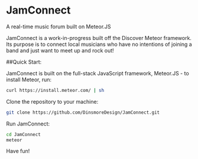 # JamConnect
A real-time music forum built on Meteor.JS

JamConnect is a work-in-progress built off the Discover Meteor framework. Its purpose is to connect local musicians who have no intentions of joining a band and just want to meet up and rock out!


##Quick Start:

JamConnect is built on the full-stack JavaScript framework, Meteor.JS - to install Meteor, run:

```bash
curl https://install.meteor.com/ | sh
```

Clone the repository to your machine:

```bash
git clone https://github.com/DinsmoreDesign/JamConnect.git
```

Run JamConnect:

```bash
cd JamConnect
meteor
```

Have fun!
